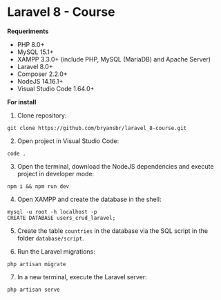 # Laravel 8 - Course
**Requeriments**
- PHP 8.0+
- MySQL 15.1+
- XAMPP 3.3.0+ (include PHP, MySQL (MariaDB) and Apache Server)
- Laravel 8.0+
- Composer 2.2.0+
- NodeJS 14.16.1+
- Visual Studio Code 1.64.0+

**For install**
1. Clone repository:
```
git clone https://github.com/bryansbr/laravel_8-course.git
```
2. Open project in Visual Studio Code:
```
code .
```
3. Open the terminal, download the NodeJS dependencies and execute project in developer mode:
```
npm i && npm run dev
```
4. Open XAMPP and create the database in the shell:
```
mysql -u root -h localhost -p
CREATE DATABASE users_crud_laravel;
```
5. Create the table `countries` in the database via the SQL script in the folder `database/script`.

6. Run the Laravel migrations:
```
php artisan migrate
```
7. In a new terminal, execute the Laravel server:
```
php artisan serve
```

